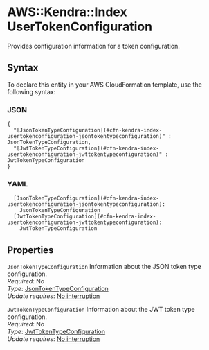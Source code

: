 # AWS::Kendra::Index UserTokenConfiguration<a name="aws-properties-kendra-index-usertokenconfiguration"></a>

Provides configuration information for a token configuration\.

## Syntax<a name="aws-properties-kendra-index-usertokenconfiguration-syntax"></a>

To declare this entity in your AWS CloudFormation template, use the following syntax:

### JSON<a name="aws-properties-kendra-index-usertokenconfiguration-syntax.json"></a>

```
{
  "[JsonTokenTypeConfiguration](#cfn-kendra-index-usertokenconfiguration-jsontokentypeconfiguration)" : JsonTokenTypeConfiguration,
  "[JwtTokenTypeConfiguration](#cfn-kendra-index-usertokenconfiguration-jwttokentypeconfiguration)" : JwtTokenTypeConfiguration
}
```

### YAML<a name="aws-properties-kendra-index-usertokenconfiguration-syntax.yaml"></a>

```
  [JsonTokenTypeConfiguration](#cfn-kendra-index-usertokenconfiguration-jsontokentypeconfiguration): 
    JsonTokenTypeConfiguration
  [JwtTokenTypeConfiguration](#cfn-kendra-index-usertokenconfiguration-jwttokentypeconfiguration): 
    JwtTokenTypeConfiguration
```

## Properties<a name="aws-properties-kendra-index-usertokenconfiguration-properties"></a>

`JsonTokenTypeConfiguration`  <a name="cfn-kendra-index-usertokenconfiguration-jsontokentypeconfiguration"></a>
Information about the JSON token type configuration\.  
*Required*: No  
*Type*: [JsonTokenTypeConfiguration](aws-properties-kendra-index-jsontokentypeconfiguration.md)  
*Update requires*: [No interruption](https://docs.aws.amazon.com/AWSCloudFormation/latest/UserGuide/using-cfn-updating-stacks-update-behaviors.html#update-no-interrupt)

`JwtTokenTypeConfiguration`  <a name="cfn-kendra-index-usertokenconfiguration-jwttokentypeconfiguration"></a>
Information about the JWT token type configuration\.  
*Required*: No  
*Type*: [JwtTokenTypeConfiguration](aws-properties-kendra-index-jwttokentypeconfiguration.md)  
*Update requires*: [No interruption](https://docs.aws.amazon.com/AWSCloudFormation/latest/UserGuide/using-cfn-updating-stacks-update-behaviors.html#update-no-interrupt)